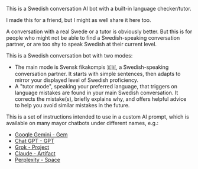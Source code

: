 This is a Swedish conversation AI bot with a built-in language checker/tutor.

I made this for a friend, but I might as well share it here too.

A conversation with a real Swede or a tutor is obviously better. But this is for people who might not be able to find a Swedish-speaking conversation partner, or are too shy to speak Swedish at their current level.

This is a Swedish conversation bot with two modes:

* The main mode is Svensk fikakompis 🇸🇪, a Swedish-speaking conversation partner. It starts with simple sentences, then adapts to mirror your displayed level of Swedish proficiency.
* A "tutor mode", speaking your preferred language, that triggers on language mistakes are found in your main Swedish conversation. It corrects the mistake(s), briefly explains why, and offers helpful advice to help you avoid similar mistakes in the future.

This is a set of instructions intended to use in a custom AI prompt, which is available on many mayor chatbots under different names, e.g.:

* [Google Gemini - Gem](https://gemini.google.com/gems/create)
* [Chat GPT - GPT](https://chatgpt.com/gpts)
* [Grok - Project](https://grok.com/project)
* [Claude - Artifact](https://claude.ai/artifacts/my)
* [Perplexity - Space](https://www.perplexity.ai/spaces/)
